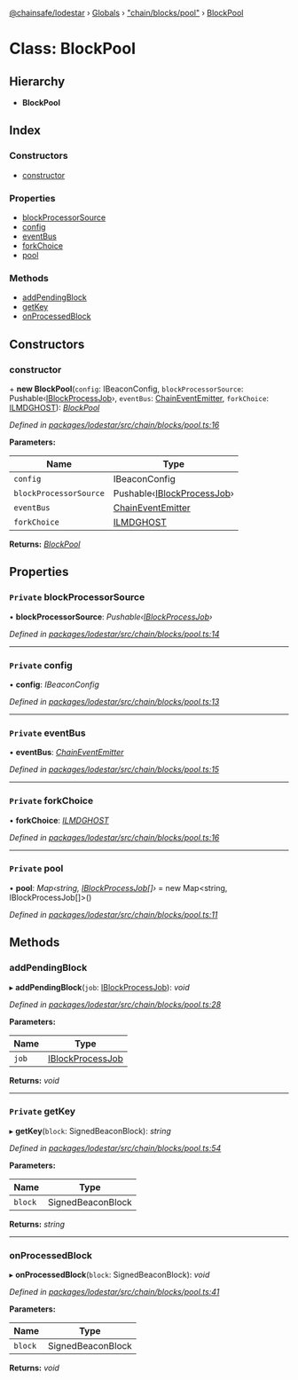 [@chainsafe/lodestar](../README.md) › [Globals](../globals.md) › ["chain/blocks/pool"](../modules/_chain_blocks_pool_.md) › [BlockPool](_chain_blocks_pool_.blockpool.md)

# Class: BlockPool

## Hierarchy

* **BlockPool**

## Index

### Constructors

* [constructor](_chain_blocks_pool_.blockpool.md#constructor)

### Properties

* [blockProcessorSource](_chain_blocks_pool_.blockpool.md#private-blockprocessorsource)
* [config](_chain_blocks_pool_.blockpool.md#private-config)
* [eventBus](_chain_blocks_pool_.blockpool.md#private-eventbus)
* [forkChoice](_chain_blocks_pool_.blockpool.md#private-forkchoice)
* [pool](_chain_blocks_pool_.blockpool.md#private-pool)

### Methods

* [addPendingBlock](_chain_blocks_pool_.blockpool.md#addpendingblock)
* [getKey](_chain_blocks_pool_.blockpool.md#private-getkey)
* [onProcessedBlock](_chain_blocks_pool_.blockpool.md#onprocessedblock)

## Constructors

###  constructor

\+ **new BlockPool**(`config`: IBeaconConfig, `blockProcessorSource`: Pushable‹[IBlockProcessJob](../interfaces/_chain_chain_.iblockprocessjob.md)›, `eventBus`: [ChainEventEmitter](../modules/_chain_interface_.md#chaineventemitter), `forkChoice`: [ILMDGHOST](../interfaces/_chain_forkchoice_interface_.ilmdghost.md)): *[BlockPool](_chain_blocks_pool_.blockpool.md)*

*Defined in [packages/lodestar/src/chain/blocks/pool.ts:16](https://github.com/ChainSafe/lodestar/blob/53533586a/packages/lodestar/src/chain/blocks/pool.ts#L16)*

**Parameters:**

Name | Type |
------ | ------ |
`config` | IBeaconConfig |
`blockProcessorSource` | Pushable‹[IBlockProcessJob](../interfaces/_chain_chain_.iblockprocessjob.md)› |
`eventBus` | [ChainEventEmitter](../modules/_chain_interface_.md#chaineventemitter) |
`forkChoice` | [ILMDGHOST](../interfaces/_chain_forkchoice_interface_.ilmdghost.md) |

**Returns:** *[BlockPool](_chain_blocks_pool_.blockpool.md)*

## Properties

### `Private` blockProcessorSource

• **blockProcessorSource**: *Pushable‹[IBlockProcessJob](../interfaces/_chain_chain_.iblockprocessjob.md)›*

*Defined in [packages/lodestar/src/chain/blocks/pool.ts:14](https://github.com/ChainSafe/lodestar/blob/53533586a/packages/lodestar/src/chain/blocks/pool.ts#L14)*

___

### `Private` config

• **config**: *IBeaconConfig*

*Defined in [packages/lodestar/src/chain/blocks/pool.ts:13](https://github.com/ChainSafe/lodestar/blob/53533586a/packages/lodestar/src/chain/blocks/pool.ts#L13)*

___

### `Private` eventBus

• **eventBus**: *[ChainEventEmitter](../modules/_chain_interface_.md#chaineventemitter)*

*Defined in [packages/lodestar/src/chain/blocks/pool.ts:15](https://github.com/ChainSafe/lodestar/blob/53533586a/packages/lodestar/src/chain/blocks/pool.ts#L15)*

___

### `Private` forkChoice

• **forkChoice**: *[ILMDGHOST](../interfaces/_chain_forkchoice_interface_.ilmdghost.md)*

*Defined in [packages/lodestar/src/chain/blocks/pool.ts:16](https://github.com/ChainSafe/lodestar/blob/53533586a/packages/lodestar/src/chain/blocks/pool.ts#L16)*

___

### `Private` pool

• **pool**: *Map‹string, [IBlockProcessJob](../interfaces/_chain_chain_.iblockprocessjob.md)[]›* = new Map<string, IBlockProcessJob[]>()

*Defined in [packages/lodestar/src/chain/blocks/pool.ts:11](https://github.com/ChainSafe/lodestar/blob/53533586a/packages/lodestar/src/chain/blocks/pool.ts#L11)*

## Methods

###  addPendingBlock

▸ **addPendingBlock**(`job`: [IBlockProcessJob](../interfaces/_chain_chain_.iblockprocessjob.md)): *void*

*Defined in [packages/lodestar/src/chain/blocks/pool.ts:28](https://github.com/ChainSafe/lodestar/blob/53533586a/packages/lodestar/src/chain/blocks/pool.ts#L28)*

**Parameters:**

Name | Type |
------ | ------ |
`job` | [IBlockProcessJob](../interfaces/_chain_chain_.iblockprocessjob.md) |

**Returns:** *void*

___

### `Private` getKey

▸ **getKey**(`block`: SignedBeaconBlock): *string*

*Defined in [packages/lodestar/src/chain/blocks/pool.ts:54](https://github.com/ChainSafe/lodestar/blob/53533586a/packages/lodestar/src/chain/blocks/pool.ts#L54)*

**Parameters:**

Name | Type |
------ | ------ |
`block` | SignedBeaconBlock |

**Returns:** *string*

___

###  onProcessedBlock

▸ **onProcessedBlock**(`block`: SignedBeaconBlock): *void*

*Defined in [packages/lodestar/src/chain/blocks/pool.ts:41](https://github.com/ChainSafe/lodestar/blob/53533586a/packages/lodestar/src/chain/blocks/pool.ts#L41)*

**Parameters:**

Name | Type |
------ | ------ |
`block` | SignedBeaconBlock |

**Returns:** *void*
